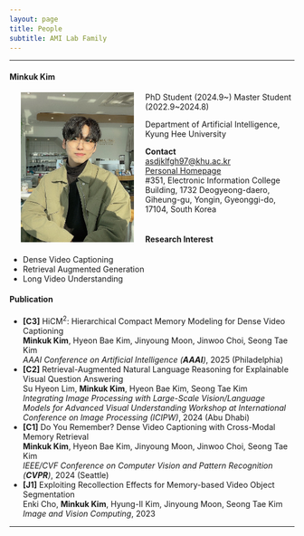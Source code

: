 ```yaml
---
layout: page
title: People 
subtitle: AMI Lab Family
---
```


<hr>

#### Minkuk Kim
  
<img src="https://raw.githubusercontent.com/ailabkhu/ailabkhu.github.io/master/img/MinkukKim.jpg" width="200" height="265" align="left" hspace="20" />
PhD Student (2024.9~)        
Master Student (2022.9~2024.8)        

Department of Artificial Intelligence, Kyung Hee University         
            

**Contact**  
asdjklfgh97@khu.ac.kr             
[Personal Homepage](https://geppa.github.io/)                       
#351, Electronic Information College Building, 1732 Deogyeong-daero, Giheung-gu, Yongin, Gyeonggi-do, 17104, South Korea  
<br>

#### Research Interest
* Dense Video Captioning
* Retrieval Augmented Generation
* Long Video Understanding

#### Publication
- **[C3]** HiCM<sup>2</sup>: Hierarchical Compact Memory Modeling for Dense Video Captioning                                      
**Minkuk Kim**, Hyeon Bae Kim, Jinyoung Moon, Jinwoo Choi, Seong Tae Kim           
_AAAI Conference on Artificial Intelligence (**AAAI**)_, 2025 (Philadelphia)
- **[C2]** Retrieval-Augmented Natural Language Reasoning for Explainable Visual Question Answering                                      
Su Hyeon Lim, **Minkuk Kim**, Hyeon Bae Kim, Seong Tae Kim           
_Integrating Image Processing with Large-Scale Vision/Language Models for Advanced Visual Understanding Workshop at International Conference on Image Processing (ICIPW)_, 2024 (Abu Dhabi)               
- **[C1]** Do You Remember? Dense Video Captioning with Cross-Modal Memory Retrieval                                      
**Minkuk Kim**, Hyeon Bae Kim, Jinyoung Moon, Jinwoo Choi, Seong Tae Kim           
_IEEE/CVF Conference on Computer Vision and Pattern Recognition (**CVPR**)_, 2024 (Seattle)
- **[J1]** Exploiting Recollection Effects for Memory-based Video Object Segmentation                                                 
Enki Cho, **Minkuk Kim**, Hyung-Il Kim, Jinyoung Moon, Seong Tae Kim            
_Image and Vision Computing_, 2023
<hr>
